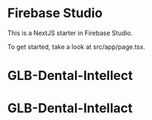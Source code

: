 # Firebase Studio

This is a NextJS starter in Firebase Studio.

To get started, take a look at src/app/page.tsx.
# GLB-Dental-Intellect
# GLB-Dental-Intellact
